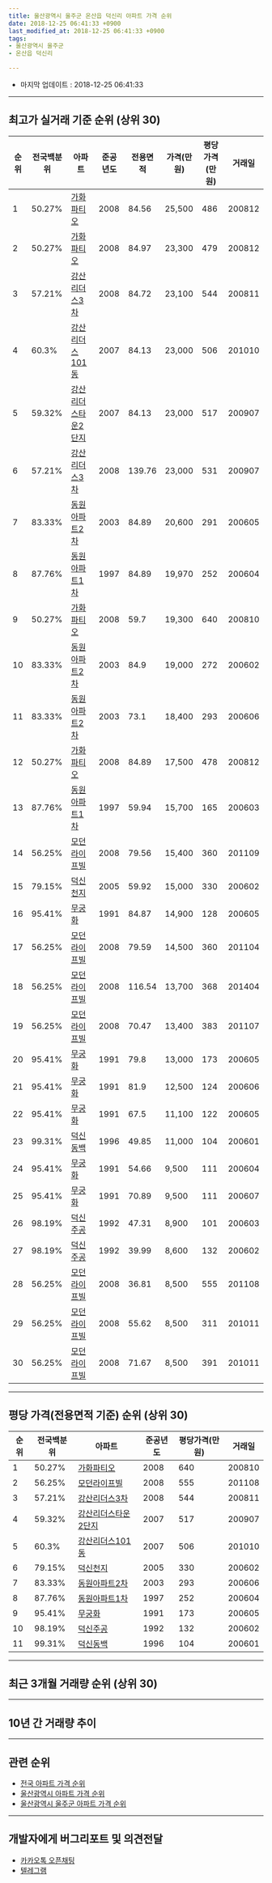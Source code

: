 ```yaml
---
title: 울산광역시 울주군 온산읍 덕신리 아파트 가격 순위
date: 2018-12-25 06:41:33 +0900
last_modified_at: 2018-12-25 06:41:33 +0900
tags:
- 울산광역시 울주군
- 온산읍 덕신리

---
```


* 마지막 업데이트 : 2018-12-25 06:41:33

---

## 최고가 실거래 기준 순위 (상위 30)


|순위|전국백분위|아파트|준공년도|전용면적|가격(만원)|평당가격(만원)|거래일|
|---|---|---|---|---|---|---|---|
|1|50.27%|[가화파티오](https://search.naver.com/search.naver?query=%EC%9A%B8%EC%82%B0%EA%B4%91%EC%97%AD%EC%8B%9C+%EC%9A%B8%EC%A3%BC%EA%B5%B0+%EC%98%A8%EC%82%B0%EC%9D%8D+%EB%8D%95%EC%8B%A0%EB%A6%AC+%EA%B0%80%ED%99%94%ED%8C%8C%ED%8B%B0%EC%98%A4)|2008|84.56|25,500|486|200812|
|2|50.27%|[가화파티오](https://search.naver.com/search.naver?query=%EC%9A%B8%EC%82%B0%EA%B4%91%EC%97%AD%EC%8B%9C+%EC%9A%B8%EC%A3%BC%EA%B5%B0+%EC%98%A8%EC%82%B0%EC%9D%8D+%EB%8D%95%EC%8B%A0%EB%A6%AC+%EA%B0%80%ED%99%94%ED%8C%8C%ED%8B%B0%EC%98%A4)|2008|84.97|23,300|479|200812|
|3|57.21%|[강산리더스3차](https://search.naver.com/search.naver?query=%EC%9A%B8%EC%82%B0%EA%B4%91%EC%97%AD%EC%8B%9C+%EC%9A%B8%EC%A3%BC%EA%B5%B0+%EC%98%A8%EC%82%B0%EC%9D%8D+%EB%8D%95%EC%8B%A0%EB%A6%AC+%EA%B0%95%EC%82%B0%EB%A6%AC%EB%8D%94%EC%8A%A43%EC%B0%A8)|2008|84.72|23,100|544|200811|
|4|60.3%|[강산리더스101동](https://search.naver.com/search.naver?query=%EC%9A%B8%EC%82%B0%EA%B4%91%EC%97%AD%EC%8B%9C+%EC%9A%B8%EC%A3%BC%EA%B5%B0+%EC%98%A8%EC%82%B0%EC%9D%8D+%EB%8D%95%EC%8B%A0%EB%A6%AC+%EA%B0%95%EC%82%B0%EB%A6%AC%EB%8D%94%EC%8A%A4101%EB%8F%99)|2007|84.13|23,000|506|201010|
|5|59.32%|[강산리더스타운2단지](https://search.naver.com/search.naver?query=%EC%9A%B8%EC%82%B0%EA%B4%91%EC%97%AD%EC%8B%9C+%EC%9A%B8%EC%A3%BC%EA%B5%B0+%EC%98%A8%EC%82%B0%EC%9D%8D+%EB%8D%95%EC%8B%A0%EB%A6%AC+%EA%B0%95%EC%82%B0%EB%A6%AC%EB%8D%94%EC%8A%A4%ED%83%80%EC%9A%B42%EB%8B%A8%EC%A7%80)|2007|84.13|23,000|517|200907|
|6|57.21%|[강산리더스3차](https://search.naver.com/search.naver?query=%EC%9A%B8%EC%82%B0%EA%B4%91%EC%97%AD%EC%8B%9C+%EC%9A%B8%EC%A3%BC%EA%B5%B0+%EC%98%A8%EC%82%B0%EC%9D%8D+%EB%8D%95%EC%8B%A0%EB%A6%AC+%EA%B0%95%EC%82%B0%EB%A6%AC%EB%8D%94%EC%8A%A43%EC%B0%A8)|2008|139.76|23,000|531|200907|
|7|83.33%|[동원아파트2차](https://search.naver.com/search.naver?query=%EC%9A%B8%EC%82%B0%EA%B4%91%EC%97%AD%EC%8B%9C+%EC%9A%B8%EC%A3%BC%EA%B5%B0+%EC%98%A8%EC%82%B0%EC%9D%8D+%EB%8D%95%EC%8B%A0%EB%A6%AC+%EB%8F%99%EC%9B%90%EC%95%84%ED%8C%8C%ED%8A%B82%EC%B0%A8)|2003|84.89|20,600|291|200605|
|8|87.76%|[동원아파트1차](https://search.naver.com/search.naver?query=%EC%9A%B8%EC%82%B0%EA%B4%91%EC%97%AD%EC%8B%9C+%EC%9A%B8%EC%A3%BC%EA%B5%B0+%EC%98%A8%EC%82%B0%EC%9D%8D+%EB%8D%95%EC%8B%A0%EB%A6%AC+%EB%8F%99%EC%9B%90%EC%95%84%ED%8C%8C%ED%8A%B81%EC%B0%A8)|1997|84.89|19,970|252|200604|
|9|50.27%|[가화파티오](https://search.naver.com/search.naver?query=%EC%9A%B8%EC%82%B0%EA%B4%91%EC%97%AD%EC%8B%9C+%EC%9A%B8%EC%A3%BC%EA%B5%B0+%EC%98%A8%EC%82%B0%EC%9D%8D+%EB%8D%95%EC%8B%A0%EB%A6%AC+%EA%B0%80%ED%99%94%ED%8C%8C%ED%8B%B0%EC%98%A4)|2008|59.7|19,300|640|200810|
|10|83.33%|[동원아파트2차](https://search.naver.com/search.naver?query=%EC%9A%B8%EC%82%B0%EA%B4%91%EC%97%AD%EC%8B%9C+%EC%9A%B8%EC%A3%BC%EA%B5%B0+%EC%98%A8%EC%82%B0%EC%9D%8D+%EB%8D%95%EC%8B%A0%EB%A6%AC+%EB%8F%99%EC%9B%90%EC%95%84%ED%8C%8C%ED%8A%B82%EC%B0%A8)|2003|84.9|19,000|272|200602|
|11|83.33%|[동원아파트2차](https://search.naver.com/search.naver?query=%EC%9A%B8%EC%82%B0%EA%B4%91%EC%97%AD%EC%8B%9C+%EC%9A%B8%EC%A3%BC%EA%B5%B0+%EC%98%A8%EC%82%B0%EC%9D%8D+%EB%8D%95%EC%8B%A0%EB%A6%AC+%EB%8F%99%EC%9B%90%EC%95%84%ED%8C%8C%ED%8A%B82%EC%B0%A8)|2003|73.1|18,400|293|200606|
|12|50.27%|[가화파티오](https://search.naver.com/search.naver?query=%EC%9A%B8%EC%82%B0%EA%B4%91%EC%97%AD%EC%8B%9C+%EC%9A%B8%EC%A3%BC%EA%B5%B0+%EC%98%A8%EC%82%B0%EC%9D%8D+%EB%8D%95%EC%8B%A0%EB%A6%AC+%EA%B0%80%ED%99%94%ED%8C%8C%ED%8B%B0%EC%98%A4)|2008|84.89|17,500|478|200812|
|13|87.76%|[동원아파트1차](https://search.naver.com/search.naver?query=%EC%9A%B8%EC%82%B0%EA%B4%91%EC%97%AD%EC%8B%9C+%EC%9A%B8%EC%A3%BC%EA%B5%B0+%EC%98%A8%EC%82%B0%EC%9D%8D+%EB%8D%95%EC%8B%A0%EB%A6%AC+%EB%8F%99%EC%9B%90%EC%95%84%ED%8C%8C%ED%8A%B81%EC%B0%A8)|1997|59.94|15,700|165|200603|
|14|56.25%|[모던라이프빌](https://search.naver.com/search.naver?query=%EC%9A%B8%EC%82%B0%EA%B4%91%EC%97%AD%EC%8B%9C+%EC%9A%B8%EC%A3%BC%EA%B5%B0+%EC%98%A8%EC%82%B0%EC%9D%8D+%EB%8D%95%EC%8B%A0%EB%A6%AC+%EB%AA%A8%EB%8D%98%EB%9D%BC%EC%9D%B4%ED%94%84%EB%B9%8C)|2008|79.56|15,400|360|201109|
|15|79.15%|[덕신천지](https://search.naver.com/search.naver?query=%EC%9A%B8%EC%82%B0%EA%B4%91%EC%97%AD%EC%8B%9C+%EC%9A%B8%EC%A3%BC%EA%B5%B0+%EC%98%A8%EC%82%B0%EC%9D%8D+%EB%8D%95%EC%8B%A0%EB%A6%AC+%EB%8D%95%EC%8B%A0%EC%B2%9C%EC%A7%80)|2005|59.92|15,000|330|200602|
|16|95.41%|[무궁화](https://search.naver.com/search.naver?query=%EC%9A%B8%EC%82%B0%EA%B4%91%EC%97%AD%EC%8B%9C+%EC%9A%B8%EC%A3%BC%EA%B5%B0+%EC%98%A8%EC%82%B0%EC%9D%8D+%EB%8D%95%EC%8B%A0%EB%A6%AC+%EB%AC%B4%EA%B6%81%ED%99%94)|1991|84.87|14,900|128|200605|
|17|56.25%|[모던라이프빌](https://search.naver.com/search.naver?query=%EC%9A%B8%EC%82%B0%EA%B4%91%EC%97%AD%EC%8B%9C+%EC%9A%B8%EC%A3%BC%EA%B5%B0+%EC%98%A8%EC%82%B0%EC%9D%8D+%EB%8D%95%EC%8B%A0%EB%A6%AC+%EB%AA%A8%EB%8D%98%EB%9D%BC%EC%9D%B4%ED%94%84%EB%B9%8C)|2008|79.59|14,500|360|201104|
|18|56.25%|[모던라이프빌](https://search.naver.com/search.naver?query=%EC%9A%B8%EC%82%B0%EA%B4%91%EC%97%AD%EC%8B%9C+%EC%9A%B8%EC%A3%BC%EA%B5%B0+%EC%98%A8%EC%82%B0%EC%9D%8D+%EB%8D%95%EC%8B%A0%EB%A6%AC+%EB%AA%A8%EB%8D%98%EB%9D%BC%EC%9D%B4%ED%94%84%EB%B9%8C)|2008|116.54|13,700|368|201404|
|19|56.25%|[모던라이프빌](https://search.naver.com/search.naver?query=%EC%9A%B8%EC%82%B0%EA%B4%91%EC%97%AD%EC%8B%9C+%EC%9A%B8%EC%A3%BC%EA%B5%B0+%EC%98%A8%EC%82%B0%EC%9D%8D+%EB%8D%95%EC%8B%A0%EB%A6%AC+%EB%AA%A8%EB%8D%98%EB%9D%BC%EC%9D%B4%ED%94%84%EB%B9%8C)|2008|70.47|13,400|383|201107|
|20|95.41%|[무궁화](https://search.naver.com/search.naver?query=%EC%9A%B8%EC%82%B0%EA%B4%91%EC%97%AD%EC%8B%9C+%EC%9A%B8%EC%A3%BC%EA%B5%B0+%EC%98%A8%EC%82%B0%EC%9D%8D+%EB%8D%95%EC%8B%A0%EB%A6%AC+%EB%AC%B4%EA%B6%81%ED%99%94)|1991|79.8|13,000|173|200605|
|21|95.41%|[무궁화](https://search.naver.com/search.naver?query=%EC%9A%B8%EC%82%B0%EA%B4%91%EC%97%AD%EC%8B%9C+%EC%9A%B8%EC%A3%BC%EA%B5%B0+%EC%98%A8%EC%82%B0%EC%9D%8D+%EB%8D%95%EC%8B%A0%EB%A6%AC+%EB%AC%B4%EA%B6%81%ED%99%94)|1991|81.9|12,500|124|200606|
|22|95.41%|[무궁화](https://search.naver.com/search.naver?query=%EC%9A%B8%EC%82%B0%EA%B4%91%EC%97%AD%EC%8B%9C+%EC%9A%B8%EC%A3%BC%EA%B5%B0+%EC%98%A8%EC%82%B0%EC%9D%8D+%EB%8D%95%EC%8B%A0%EB%A6%AC+%EB%AC%B4%EA%B6%81%ED%99%94)|1991|67.5|11,100|122|200605|
|23|99.31%|[덕신동백](https://search.naver.com/search.naver?query=%EC%9A%B8%EC%82%B0%EA%B4%91%EC%97%AD%EC%8B%9C+%EC%9A%B8%EC%A3%BC%EA%B5%B0+%EC%98%A8%EC%82%B0%EC%9D%8D+%EB%8D%95%EC%8B%A0%EB%A6%AC+%EB%8D%95%EC%8B%A0%EB%8F%99%EB%B0%B1)|1996|49.85|11,000|104|200601|
|24|95.41%|[무궁화](https://search.naver.com/search.naver?query=%EC%9A%B8%EC%82%B0%EA%B4%91%EC%97%AD%EC%8B%9C+%EC%9A%B8%EC%A3%BC%EA%B5%B0+%EC%98%A8%EC%82%B0%EC%9D%8D+%EB%8D%95%EC%8B%A0%EB%A6%AC+%EB%AC%B4%EA%B6%81%ED%99%94)|1991|54.66|9,500|111|200604|
|25|95.41%|[무궁화](https://search.naver.com/search.naver?query=%EC%9A%B8%EC%82%B0%EA%B4%91%EC%97%AD%EC%8B%9C+%EC%9A%B8%EC%A3%BC%EA%B5%B0+%EC%98%A8%EC%82%B0%EC%9D%8D+%EB%8D%95%EC%8B%A0%EB%A6%AC+%EB%AC%B4%EA%B6%81%ED%99%94)|1991|70.89|9,500|111|200607|
|26|98.19%|[덕신주공](https://search.naver.com/search.naver?query=%EC%9A%B8%EC%82%B0%EA%B4%91%EC%97%AD%EC%8B%9C+%EC%9A%B8%EC%A3%BC%EA%B5%B0+%EC%98%A8%EC%82%B0%EC%9D%8D+%EB%8D%95%EC%8B%A0%EB%A6%AC+%EB%8D%95%EC%8B%A0%EC%A3%BC%EA%B3%B5)|1992|47.31|8,900|101|200603|
|27|98.19%|[덕신주공](https://search.naver.com/search.naver?query=%EC%9A%B8%EC%82%B0%EA%B4%91%EC%97%AD%EC%8B%9C+%EC%9A%B8%EC%A3%BC%EA%B5%B0+%EC%98%A8%EC%82%B0%EC%9D%8D+%EB%8D%95%EC%8B%A0%EB%A6%AC+%EB%8D%95%EC%8B%A0%EC%A3%BC%EA%B3%B5)|1992|39.99|8,600|132|200602|
|28|56.25%|[모던라이프빌](https://search.naver.com/search.naver?query=%EC%9A%B8%EC%82%B0%EA%B4%91%EC%97%AD%EC%8B%9C+%EC%9A%B8%EC%A3%BC%EA%B5%B0+%EC%98%A8%EC%82%B0%EC%9D%8D+%EB%8D%95%EC%8B%A0%EB%A6%AC+%EB%AA%A8%EB%8D%98%EB%9D%BC%EC%9D%B4%ED%94%84%EB%B9%8C)|2008|36.81|8,500|555|201108|
|29|56.25%|[모던라이프빌](https://search.naver.com/search.naver?query=%EC%9A%B8%EC%82%B0%EA%B4%91%EC%97%AD%EC%8B%9C+%EC%9A%B8%EC%A3%BC%EA%B5%B0+%EC%98%A8%EC%82%B0%EC%9D%8D+%EB%8D%95%EC%8B%A0%EB%A6%AC+%EB%AA%A8%EB%8D%98%EB%9D%BC%EC%9D%B4%ED%94%84%EB%B9%8C)|2008|55.62|8,500|311|201011|
|30|56.25%|[모던라이프빌](https://search.naver.com/search.naver?query=%EC%9A%B8%EC%82%B0%EA%B4%91%EC%97%AD%EC%8B%9C+%EC%9A%B8%EC%A3%BC%EA%B5%B0+%EC%98%A8%EC%82%B0%EC%9D%8D+%EB%8D%95%EC%8B%A0%EB%A6%AC+%EB%AA%A8%EB%8D%98%EB%9D%BC%EC%9D%B4%ED%94%84%EB%B9%8C)|2008|71.67|8,500|391|201011|


---

## 평당 가격(전용면적 기준) 순위 (상위 30)


|순위|전국백분위|아파트|준공년도|평당가격(만원)|거래일|
|---|---|---|---|---|---|
|1|50.27%|[가화파티오](https://search.naver.com/search.naver?query=%EC%9A%B8%EC%82%B0%EA%B4%91%EC%97%AD%EC%8B%9C+%EC%9A%B8%EC%A3%BC%EA%B5%B0+%EC%98%A8%EC%82%B0%EC%9D%8D+%EB%8D%95%EC%8B%A0%EB%A6%AC+%EA%B0%80%ED%99%94%ED%8C%8C%ED%8B%B0%EC%98%A4)|2008|640|200810|
|2|56.25%|[모던라이프빌](https://search.naver.com/search.naver?query=%EC%9A%B8%EC%82%B0%EA%B4%91%EC%97%AD%EC%8B%9C+%EC%9A%B8%EC%A3%BC%EA%B5%B0+%EC%98%A8%EC%82%B0%EC%9D%8D+%EB%8D%95%EC%8B%A0%EB%A6%AC+%EB%AA%A8%EB%8D%98%EB%9D%BC%EC%9D%B4%ED%94%84%EB%B9%8C)|2008|555|201108|
|3|57.21%|[강산리더스3차](https://search.naver.com/search.naver?query=%EC%9A%B8%EC%82%B0%EA%B4%91%EC%97%AD%EC%8B%9C+%EC%9A%B8%EC%A3%BC%EA%B5%B0+%EC%98%A8%EC%82%B0%EC%9D%8D+%EB%8D%95%EC%8B%A0%EB%A6%AC+%EA%B0%95%EC%82%B0%EB%A6%AC%EB%8D%94%EC%8A%A43%EC%B0%A8)|2008|544|200811|
|4|59.32%|[강산리더스타운2단지](https://search.naver.com/search.naver?query=%EC%9A%B8%EC%82%B0%EA%B4%91%EC%97%AD%EC%8B%9C+%EC%9A%B8%EC%A3%BC%EA%B5%B0+%EC%98%A8%EC%82%B0%EC%9D%8D+%EB%8D%95%EC%8B%A0%EB%A6%AC+%EA%B0%95%EC%82%B0%EB%A6%AC%EB%8D%94%EC%8A%A4%ED%83%80%EC%9A%B42%EB%8B%A8%EC%A7%80)|2007|517|200907|
|5|60.3%|[강산리더스101동](https://search.naver.com/search.naver?query=%EC%9A%B8%EC%82%B0%EA%B4%91%EC%97%AD%EC%8B%9C+%EC%9A%B8%EC%A3%BC%EA%B5%B0+%EC%98%A8%EC%82%B0%EC%9D%8D+%EB%8D%95%EC%8B%A0%EB%A6%AC+%EA%B0%95%EC%82%B0%EB%A6%AC%EB%8D%94%EC%8A%A4101%EB%8F%99)|2007|506|201010|
|6|79.15%|[덕신천지](https://search.naver.com/search.naver?query=%EC%9A%B8%EC%82%B0%EA%B4%91%EC%97%AD%EC%8B%9C+%EC%9A%B8%EC%A3%BC%EA%B5%B0+%EC%98%A8%EC%82%B0%EC%9D%8D+%EB%8D%95%EC%8B%A0%EB%A6%AC+%EB%8D%95%EC%8B%A0%EC%B2%9C%EC%A7%80)|2005|330|200602|
|7|83.33%|[동원아파트2차](https://search.naver.com/search.naver?query=%EC%9A%B8%EC%82%B0%EA%B4%91%EC%97%AD%EC%8B%9C+%EC%9A%B8%EC%A3%BC%EA%B5%B0+%EC%98%A8%EC%82%B0%EC%9D%8D+%EB%8D%95%EC%8B%A0%EB%A6%AC+%EB%8F%99%EC%9B%90%EC%95%84%ED%8C%8C%ED%8A%B82%EC%B0%A8)|2003|293|200606|
|8|87.76%|[동원아파트1차](https://search.naver.com/search.naver?query=%EC%9A%B8%EC%82%B0%EA%B4%91%EC%97%AD%EC%8B%9C+%EC%9A%B8%EC%A3%BC%EA%B5%B0+%EC%98%A8%EC%82%B0%EC%9D%8D+%EB%8D%95%EC%8B%A0%EB%A6%AC+%EB%8F%99%EC%9B%90%EC%95%84%ED%8C%8C%ED%8A%B81%EC%B0%A8)|1997|252|200604|
|9|95.41%|[무궁화](https://search.naver.com/search.naver?query=%EC%9A%B8%EC%82%B0%EA%B4%91%EC%97%AD%EC%8B%9C+%EC%9A%B8%EC%A3%BC%EA%B5%B0+%EC%98%A8%EC%82%B0%EC%9D%8D+%EB%8D%95%EC%8B%A0%EB%A6%AC+%EB%AC%B4%EA%B6%81%ED%99%94)|1991|173|200605|
|10|98.19%|[덕신주공](https://search.naver.com/search.naver?query=%EC%9A%B8%EC%82%B0%EA%B4%91%EC%97%AD%EC%8B%9C+%EC%9A%B8%EC%A3%BC%EA%B5%B0+%EC%98%A8%EC%82%B0%EC%9D%8D+%EB%8D%95%EC%8B%A0%EB%A6%AC+%EB%8D%95%EC%8B%A0%EC%A3%BC%EA%B3%B5)|1992|132|200602|
|11|99.31%|[덕신동백](https://search.naver.com/search.naver?query=%EC%9A%B8%EC%82%B0%EA%B4%91%EC%97%AD%EC%8B%9C+%EC%9A%B8%EC%A3%BC%EA%B5%B0+%EC%98%A8%EC%82%B0%EC%9D%8D+%EB%8D%95%EC%8B%A0%EB%A6%AC+%EB%8D%95%EC%8B%A0%EB%8F%99%EB%B0%B1)|1996|104|200601|


---

## 최근 3개월 거래량 순위 (상위 30)


<div style="width:100%;">
    <canvas id="deal_count_ranking" height="250"></canvas>
</div>


<script>
new Chart(document.getElementById("deal_count_ranking"), {
    type: 'horizontalBar',
    data: {
        labels: ['덕신동백', '무궁화', '덕신주공', '덕신천지', '동원아파트1차'],
        datasets: [{
            label: '실거래 수',
            data: [9, 3, 3, 2, 1],
            borderColor: "rgba(255, 0, 128, 1)",
            backgroundColor: "rgba(255, 0, 128, 0.5)",
            fill: false,
        }]
    },
    options: {
        responsive: true,
        title: {
            display: true,
            text: '최근 3개월 거래량 순위'
        },
        tooltips: {
            mode: 'index',
            intersect: false,
            callbacks: {
                title: function(tooltipItems, data) {
                    return "실거래 수:";
                },
                label: function(tooltipItem, data) {
                    return data.labels[tooltipItem.index] + ": " + tooltipItem.xLabel;
                }
            }
        },
        hover: {
            mode: 'nearest',
            intersect: true
        },
        scales: {
            xAxes: [{
                display: true,
                scaleLabel: {
                    display: true,
                    labelString: '실거래 수'
                },
                ticks: {
                    suggestedMin: 0,
                }
            }],
            yAxes: [{
                display: true,
                ticks: {
                    autoSkip: false,
                    callback: function(value, index, values) {
                        if (value.length > 15)
                            return value.substr(0, 13) + "...";
                        else
                            return value;
                    }
                },
                scaleLabel: {
                    display: false,
                }
            }]
        }
    }
});

</script>


---

## 10년 간 거래량 추이


<div style="width:100%;">
    <canvas id="deal_progress" height="250"></canvas>
</div>

<script>
new Chart(document.getElementById("deal_progress"), {
    type: 'line',
    data: {
        labels: ['200812','200901','200902','200903','200904','200905','200906','200907','200908','200909','200910','200911','200912','201001','201002','201003','201004','201005','201006','201007','201008','201009','201010','201011','201012','201101','201102','201103','201104','201105','201106','201107','201108','201109','201110','201111','201112','201201','201202','201203','201204','201205','201206','201207','201208','201209','201210','201211','201212','201301','201302','201303','201304','201305','201306','201307','201308','201309','201310','201311','201312','201401','201402','201403','201404','201405','201406','201407','201408','201409','201410','201411','201412','201501','201502','201503','201504','201505','201506','201507','201508','201509','201510','201511','201512','201601','201602','201603','201604','201605','201606','201607','201608','201609','201610','201611','201612','201701','201702','201703','201704','201705','201706','201707','201708','201709','201710','201711','201712','201801','201802','201803','201804','201805','201806','201807','201808','201809','201810','201811','201812'],
        datasets: [{
            label: '실거래 수',
            pointRadius: 1,
            data: [43, 7, 11, 11, 11, 16, 16, 20, 9, 12, 18, 9, 6, 18, 14, 11, 12, 12, 9, 8, 9, 7, 20, 14, 18, 22, 14, 25, 14, 28, 15, 23, 12, 12, 21, 15, 11, 8, 21, 14, 24, 21, 20, 18, 8, 8, 12, 15, 11, 15, 15, 17, 21, 10, 10, 8, 19, 18, 23, 21, 20, 12, 8, 28, 19, 17, 26, 13, 9, 18, 14, 10, 13, 19, 15, 32, 25, 15, 25, 15, 22, 28, 18, 19, 19, 15, 10, 35, 21, 15, 9, 14, 17, 4, 11, 10, 18, 12, 10, 10, 10, 11, 10, 12, 7, 8, 10, 10, 5, 10, 5, 17, 8, 8, 5, 10, 7, 9, 11, 5, 2],
            borderColor: "rgba(255, 201, 14, 1)",
            backgroundColor: "rgba(255, 201, 14, 0.5)",
            fill: true,
        }]
    },
    options: {
        responsive: true,
        title: {
            display: true,
            text: '10년간 거래량 추이'
        },
        tooltips: {
            mode: 'index',
            intersect: false,
        },
        hover: {
            mode: 'nearest',
            intersect: true
        },
        scales: {
            xAxes: [{
                display: true,
                scaleLabel: {
                    display: true,
                    labelString: '년/월'
                }
            }],
            yAxes: [{
                display: true,
                ticks: {
                    suggestedMin: 0,
                },
                scaleLabel: {
                    display: true,
                    labelString: '실거래 수'
                }
            }]
        }
    }
});

</script>


---

## 관련 순위

- [전국 아파트 가격 순위](https://inasie.github.io/apt-ranking/전국)
- [울산광역시 아파트 가격 순위](https://inasie.github.io/apt-ranking/울산광역시)
- [울산광역시 울주군 아파트 가격 순위](https://inasie.github.io/apt-ranking/울산광역시-울주군)


---

## 개발자에게 버그리포트 및 의견전달

- [카카오톡 오픈채팅](https://open.kakao.com/o/gLJUAP4)
- [텔레그램](https://t.me/inasie)

